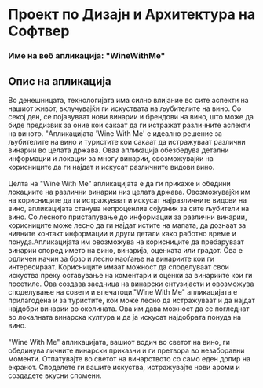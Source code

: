 # Проект по Дизајн и Архитектура на Софтвер

### Име на веб апликација: "WineWithMe"
## Опис на апликација

Во денешницата, технологијата има силно влијание во сите аспекти на нашиот живот, вклучувајќи ги искуствата на љубителите на вино. Со секој ден, се појавуваат нови винарии и брендови на вино, што може да биде предизвик за оние кои сакаат да ги истражат различните аспекти на виното. "Aпликацијата 'Wine With Me' е идеално решение за љубителите на вино и туристите кои сакаат да истражуваат различни винарии во целата држава. Оваа апликација обезбедува детални информации и локации за многу винарии, овозможувајќи на корисниците да ги најдат и искусат различните видови вино.
<br><br>Целта на "Wine With Me" апликацијата е да ги прикаже и обедини локациите на различни винарии низ целата држава. Овозможувајќи им на корисниците да ги истражуваат и искусат најразличните видови на вино, апликацијата станува непроценлив сојузник за сите љубители на вино. Со лесното пристапување до информации за различни винарии, корисниците може лесно да ги најдат истите на мапата, да дознаат за нивните контакт информации и други детали како работно време и понуда.Апликацијата им овозможува на корисниците да пребаруваат винарии според името на вино, винарија, оценката или градот.
Ова е одличен начин за брзо и лесно наоѓање на винариите кои ги интересираат. Корисниците имаат можност да споделуваат свои искуства преку оставување на коментари и оценки за винариите кои ги посетиле. Ова создава заедница на винарски ентузијасти и овозможува споделување на совети и впечатоци."Wine With Me" апликацијата е прилагодена и за туристите, кои може лесно да истражуваат и да најдат најдобри винарии во околината. Ова им дава можност да се погледнат во локалната винарска култура и да ја искусат најдобрата понуда на вино.
<br><br>"Wine With Me" апликацијата, вашиот водич во светот на вино, ги обединува личните винарски приказни и ги претвора во незаборавни моменти. Отпатувајте во светот на винарството со само еден допир на екранот. Споделете ги вашите искуства, истражувајте нови ароми и создадете вкусни спомени.
